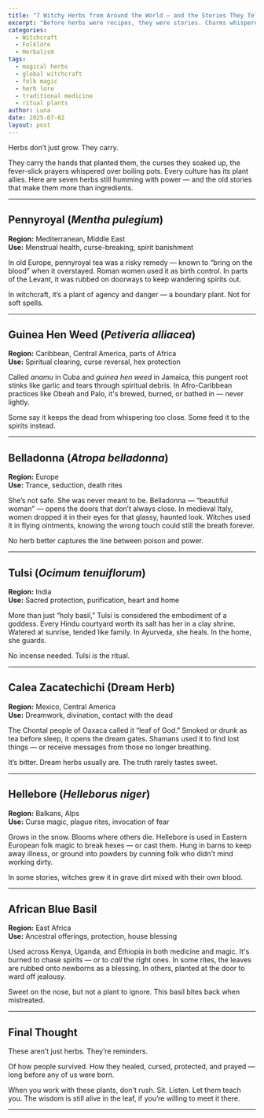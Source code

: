 ```yaml
---
title: "7 Witchy Herbs from Around the World — and the Stories They Tell"
excerpt: "Before herbs were recipes, they were stories. Charms whispered into seeds. Dreams stuffed into pillow sachets. Here are seven plants still holding power, pulled from kitchens, battlefields, and broom closets across the world."
categories:
  - Witchcraft
  - Folklore
  - Herbalism
tags:
  - magical herbs
  - global witchcraft
  - folk magic
  - herb lore
  - traditional medicine
  - ritual plants
author: Luna
date: 2025-07-02
layout: post
---
```



Herbs don’t just grow. They carry.

They carry the hands that planted them, the curses they soaked up, the fever-slick prayers whispered over boiling pots. Every culture has its plant allies. Here are seven herbs still humming with power — and the old stories that make them more than ingredients.

---

## Pennyroyal (*Mentha pulegium*)  
**Region:** Mediterranean, Middle East  
**Use:** Menstrual health, curse-breaking, spirit banishment

In old Europe, pennyroyal tea was a risky remedy — known to “bring on the blood” when it overstayed. Roman women used it as birth control. In parts of the Levant, it was rubbed on doorways to keep wandering spirits out.

In witchcraft, it’s a plant of agency and danger — a boundary plant. Not for soft spells.

---

## Guinea Hen Weed (*Petiveria alliacea*)  
**Region:** Caribbean, Central America, parts of Africa  
**Use:** Spiritual clearing, curse reversal, hex protection

Called *anamu* in Cuba and *guinea hen weed* in Jamaica, this pungent root stinks like garlic and tears through spiritual debris. In Afro-Caribbean practices like Obeah and Palo, it's brewed, burned, or bathed in — never lightly.

Some say it keeps the dead from whispering too close. Some feed it to the spirits instead.

---

## Belladonna (*Atropa belladonna*)  
**Region:** Europe  
**Use:** Trance, seduction, death rites

She’s not safe. She was never meant to be. Belladonna — “beautiful woman” — opens the doors that don’t always close. In medieval Italy, women dropped it in their eyes for that glassy, haunted look. Witches used it in flying ointments, knowing the wrong touch could still the breath forever.

No herb better captures the line between poison and power.

---

## Tulsi (*Ocimum tenuiflorum*)  
**Region:** India  
**Use:** Sacred protection, purification, heart and home

More than just “holy basil,” Tulsi is considered the embodiment of a goddess. Every Hindu courtyard worth its salt has her in a clay shrine. Watered at sunrise, tended like family. In Ayurveda, she heals. In the home, she guards.

No incense needed. Tulsi *is* the ritual.

---

## Calea Zacatechichi (Dream Herb)  
**Region:** Mexico, Central America  
**Use:** Dreamwork, divination, contact with the dead

The Chontal people of Oaxaca called it “leaf of God.” Smoked or drunk as tea before sleep, it opens the dream gates. Shamans used it to find lost things — or receive messages from those no longer breathing.

It’s bitter. Dream herbs usually are. The truth rarely tastes sweet.

---

## Hellebore (*Helleborus niger*)  
**Region:** Balkans, Alps  
**Use:** Curse magic, plague rites, invocation of fear

Grows in the snow. Blooms where others die. Hellebore is used in Eastern European folk magic to break hexes — or cast them. Hung in barns to keep away illness, or ground into powders by cunning folk who didn't mind working dirty.

In some stories, witches grew it in grave dirt mixed with their own blood.

---

## African Blue Basil  
**Region:** East Africa  
**Use:** Ancestral offerings, protection, house blessing

Used across Kenya, Uganda, and Ethiopia in both medicine and magic. It's burned to chase spirits — or to *call* the right ones. In some rites, the leaves are rubbed onto newborns as a blessing. In others, planted at the door to ward off jealousy.

Sweet on the nose, but not a plant to ignore. This basil bites back when mistreated.

---

## Final Thought

These aren’t just herbs. They’re reminders.

Of how people survived. How they healed, cursed, protected, and prayed — long before any of us were born.

When you work with these plants, don't rush. Sit. Listen. Let them teach you. The wisdom is still alive in the leaf, if you’re willing to meet it there.

---

